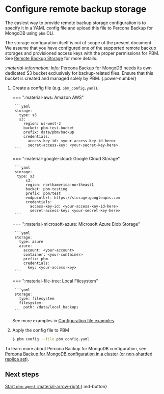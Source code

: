 # Configure remote backup storage

The easiest way to provide remote backup storage configuration is to specify it in a YAML config file and upload this file to Percona Backup for MongoDB using `pbm` CLI.

The storage configuration itself is out of scope of the present document. We assume that you have configured one of the supported remote backup storages and provisioned access keys with the proper permissions for PBM. See [Remote Backup Storage](../details/storage-configuration.md) for more details.

<i info>:material-information: Info:</i> Percona Backup for MongoDB needs its own dedicated S3 bucket exclusively for backup-related files. Ensure that this bucket is created and managed solely by PBM.
{.power-number}

1. Create a config file (e.g. `pbm_config.yaml`).

    === ":material-aws: Amazon AWS"    

        ```yaml
        storage:
          type: s3
          s3:
            region: us-west-2
            bucket: pbm-test-bucket
            prefix: data/pbm/backup
            credentials:
              access-key-id: <your-access-key-id-here>
              secret-access-key: <your-secret-key-here>
        ```    

    === ":material-google-cloud: Google Cloud Storage"    

        ```yaml
        storage:
         type: s3
             s3:
             region: northamerica-northeast1
             bucket: pbm-testing
             prefix: pbm/test
             endpointUrl: https://storage.googleapis.com
             credentials:
               access-key-id: <your-access-key-id-here>
               secret-access-key: <your-secret-key-here>
        ```    

    === ":material-microsoft-azure: Microsoft Azure Blob Storage"    

        ```yaml
        storage:
          type: azure
          azure:
            account: <your-account>
            container: <your-container>
            prefix: pbm
            credentials:
              key: <your-access-key>
        ```    

    === ":material-file-tree: Local Filesystem"    

        ```yaml
        storage:
          type: filesystem
          filesystem:
            path: /data/local_backups
        ```    

    See more examples in [Configuration file examples](../details/storage-config-example.md).

2. Apply the config file to PBM

    ```{.bash data-prompt="$"}
    $ pbm config --file pbm_config.yaml
    ```

To learn more about Percona Backup for MongoDB configuration, see [Percona Backup for MongoDB configuration in a cluster (or non-sharded replica set)](../reference/config.md).

## Next steps

[Start `pbm-agent` :material-arrow-right:](start-pbm-agent.md){.md-button}